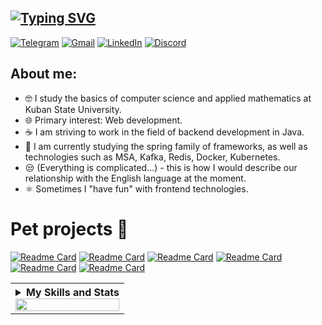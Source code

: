 [![Typing SVG](https://readme-typing-svg.herokuapp.com?color=6c5cab&lines=Hello+World+I`m+mattakvshi)](https://git.io/typing-svg)
---

[![Telegram](https://img.shields.io/badge/Telegram-2CA5E0?style=for-the-badge&logo=telegram&logoColor=white)](https://t.me/mattakvshiDev) 
[![Gmail](https://img.shields.io/badge/Gmail-D14836?style=for-the-badge&logo=gmail&logoColor=white)](mailto:ytube9504@gmail.com)
[![LinkedIn](https://img.shields.io/badge/linkedin-%230077B5.svg?style=for-the-badge&logo=linkedin&logoColor=white)](https://www.linkedin.com/in/mattakvshi/)
[![Discord](https://img.shields.io/badge/Discord-%235865F2.svg?style=for-the-badge&logo=discord&logoColor=white)](https://discord.com/invite/mattakvshi)

## About me: ##
- 🤓 I study the basics of computer science and applied mathematics at Kuban State University.
- 🌐 Primary interest: Web development.
- ☕ I am striving to work in the field of backend development in Java.
- 🍃 I am currently studying the spring family of frameworks, as well as technologies such as MSA, Kafka, Redis, Docker, Kubernetes.
- 😒 (Everything is complicated...) - this is how I would describe our relationship with the English language at the moment.
- ⚛️ Sometimes I "have fun" with frontend technologies.

# Pet  projects 🐶 #
[![Readme Card](https://github-readme-stats.vercel.app/api/pin/?username=mattakvshi&repo=NEAR-backend&show_icons=true&theme=midnight-purple)](https://github.com/mattakvshi/NEAR-backend)
[![Readme Card](https://github-readme-stats.vercel.app/api/pin/?username=mattakvshi&repo=NEAR-frontend&show_icons=true&theme=midnight-purple)](https://github.com/mattakvshi/NEAR-frontend)
[![Readme Card](https://github-readme-stats.vercel.app/api/pin/?username=mattakvshi&repo=test-task-for-Stecpoint&show_icons=true&theme=midnight-purple)]([https://github.com/mattakvshi/Landing-pooshka](https://github.com/mattakvshi/test-task-for-Stecpoint))
[![Readme Card](https://github-readme-stats.vercel.app/api/pin/?username=mattakvshi&repo=Kotlin_Android_App-Java_Spring_API&show_icons=true&theme=midnight-purple)](https://github.com/mattakvshi/Kotlin_Android_App-Java_Spring_API)
[![Readme Card](https://github-readme-stats.vercel.app/api/pin/?username=mattakvshi&repo=course-oracle-SQL-PLSQL-development-SMLab&show_icons=true&theme=midnight-purple)](https://github.com/mattakvshi/course-oracle-SQL-PLSQL-development-SMLab)
[![Readme Card](https://github-readme-stats.vercel.app/api/pin/?username=mattakvshi&repo=project-for-SMLab&show_icons=true&theme=midnight-purple)](https://github.com/mattakvshi/project-for-SMLab)


<table>
<th>
<details>

 <summary>My Skills and Stats</summary>

# Hard skills ☕ #

### My basic skills ###
![Java](https://img.shields.io/badge/java-%23ED8B00.svg?style=for-the-badge&logo=java&logoColor=white)
![Spring](https://img.shields.io/badge/spring-%236DB33F.svg?style=for-the-badge&logo=spring&logoColor=white)
![Oracle](https://img.shields.io/badge/Oracle-F80000?style=for-the-badge&logo=oracle&logoColor=white)
![Postgres](https://img.shields.io/badge/postgres-%23316192.svg?style=for-the-badge&logo=postgresql&logoColor=white)
![MySQL](https://img.shields.io/badge/mysql-%2300f.svg?style=for-the-badge&logo=mysql&logoColor=white)
![Neo4J](https://img.shields.io/badge/Neo4j-008CC1?style=for-the-badge&logo=neo4j&logoColor=white)
![SQLite](https://img.shields.io/badge/sqlite-%2307405e.svg?style=for-the-badge&logo=sqlite&logoColor=white)
![Hibernate](https://img.shields.io/badge/Hibernate-59666C?style=for-the-badge&logo=Hibernate&logoColor=white)
![Apache Kafka](https://img.shields.io/badge/Apache%20Kafka-000?style=for-the-badge&logo=apachekafka)
![Docker](https://img.shields.io/badge/docker-%230db7ed.svg?style=for-the-badge&logo=docker&logoColor=white)
![Kubernetes](https://img.shields.io/badge/kubernetes-%23326ce5.svg?style=for-the-badge&logo=kubernetes&logoColor=white)
![Apache Maven](https://img.shields.io/badge/Apache%20Maven-C71A36?style=for-the-badge&logo=Apache%20Maven&logoColor=white)
![Git](https://img.shields.io/badge/git-%23F05033.svg?style=for-the-badge&logo=git&logoColor=white)

### My additional skills (more of a hobby than deep knowledge) ###
![JavaScript](https://img.shields.io/badge/javascript-%23323330.svg?style=for-the-badge&logo=javascript&logoColor=%23F7DF1E)
![NodeJS](https://img.shields.io/badge/node.js-6DA55F?style=for-the-badge&logo=node.js&logoColor=white)
![React](https://img.shields.io/badge/react-%2320232a.svg?style=for-the-badge&logo=react&logoColor=%2361DAFB)
![Bootstrap](https://img.shields.io/badge/bootstrap-%238511FA.svg?style=for-the-badge&logo=bootstrap&logoColor=white)
![Webpack](https://img.shields.io/badge/webpack-%238DD6F9.svg?style=for-the-badge&logo=webpack&logoColor=black)
![Vue.js](https://img.shields.io/badge/vuejs-%2335495e.svg?style=for-the-badge&logo=vuedotjs&logoColor=%234FC08D)
![Vuetify](https://img.shields.io/badge/Vuetify-1867C0?style=for-the-badge&logo=vuetify&logoColor=AEDDFF)
![Vite](https://img.shields.io/badge/vite-%23646CFF.svg?style=for-the-badge&logo=vite&logoColor=white)
![HTML5](https://img.shields.io/badge/html5-%23E34F26.svg?style=for-the-badge&logo=html5&logoColor=white)
![CSS3](https://img.shields.io/badge/css3-%231572B6.svg?style=for-the-badge&logo=css3&logoColor=white)
---
![Figma](https://img.shields.io/badge/figma-%23F24E1E.svg?style=for-the-badge&logo=figma&logoColor=white)
![Adobe Photoshop](https://img.shields.io/badge/adobe%20photoshop-%2331A8FF.svg?style=for-the-badge&logo=adobe%20photoshop&logoColor=white)

### I work with the following operating systems ###
![Linux](https://img.shields.io/badge/Linux-FCC624?style=for-the-badge&logo=linux&logoColor=black)
![Ubuntu](https://img.shields.io/badge/Ubuntu-E95420?style=for-the-badge&logo=ubuntu&logoColor=white)
![Windows](https://img.shields.io/badge/Windows-0078D6?style=for-the-badge&logo=windows&logoColor=white)
![Android](https://img.shields.io/badge/Android-3DDC84?style=for-the-badge&logo=android&logoColor=white)

### Favorite development tools ###
![IntelliJ IDEA](https://img.shields.io/badge/IntelliJIDEA-000000.svg?style=for-the-badge&logo=intellij-idea&logoColor=white)
![Postman](https://img.shields.io/badge/Postman-FF6C37?style=for-the-badge&logo=postman&logoColor=white)
![Swagger](https://img.shields.io/badge/-Swagger-%23Clojure?style=for-the-badge&logo=swagger&logoColor=white)
![Visual Studio Code](https://img.shields.io/badge/Visual%20Studio%20Code-0078d7.svg?style=for-the-badge&logo=visual-studio-code&logoColor=white)
![Android Studio](https://img.shields.io/badge/android%20studio-346ac1?style=for-the-badge&logo=android%20studio&logoColor=white)
![GitHub](https://img.shields.io/badge/github-%23121011.svg?style=for-the-badge&logo=github&logoColor=white)
![GitLab](https://img.shields.io/badge/gitlab-%23181717.svg?style=for-the-badge&logo=gitlab&logoColor=white)
![Stack Overflow](https://img.shields.io/badge/-Stackoverflow-FE7A16?style=for-the-badge&logo=stack-overflow&logoColor=white)
![Notion](https://img.shields.io/badge/Notion-%23000000.svg?style=for-the-badge&logo=notion&logoColor=white)
![ChatGPT](https://img.shields.io/badge/chatGPT-74aa9c?style=for-the-badge&logo=openai&logoColor=white)
 
 # My stats cards 💯 # 
 [![My GitHub stats](https://github-readme-stats.vercel.app/api?username=mattakvshi&show_icons=true&theme=midnight-purple)](https://github.com/mattakvshi)[![GitHub Streak](https://streak-stats.demolab.com?user=mattakvshi&theme=midnight-purple)](https://github.com/mattakvshi) 

# Activity graph 📈
<!-- activity graph heroku-app start -->
<p align="center">
    <a href="https://github.com/mattakvshi?tab=repositories">
        <img src="https://github-readme-activity-graph.vercel.app/graph?username=mattakvshi&theme=gotham&hide_border=false&hide_title=false&area=true&custom_title=Total%20Contribution%20Graph%20In%20All%20Repo" width="95%" alt="activity graph">
    </a>
</p>
<!-- activity graph heroku-app end -->

# Top languages 🍃 #
[![Top Langs](https://github-readme-stats.vercel.app/api/top-langs/?username=mattakvshi&layout=pie&langs_count=12&theme=midnight-purple)](https://github.com/mattakvshi?tab=repositories)

</details>
<img width=100% src="https://capsule-render.vercel.app/api?type=waving&color=6c5cab&height=120&section=footer"/>
</th>
</table>
